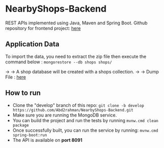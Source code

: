 # NearbyShops-Backend 

REST APIs implemented using Java, Maven and Spring Boot.
Github repository for frontend project: <a href="https://github.com/Abd2rahman/NearbyShops-Frontend-">here</a>

## Application Data

To import the data, you need to extract the zip file then execute the command below :
```mongorestore --db shops shops/```

→ → A shop database will be created with a shops collection.
→ → Dump File : <a href="https://github.com/hiddenfounders/web-coding-challenge/blob/master/dump-shops.zip">here</a>

## How to run

* Clone the "develop" branch of this repo: ```git clone -b develop https://github.com/Abd2rahman/NearbyShops-Backend.git``` 
* Make sure you are running the MongoDB service.
* You can build the project and run the tests by running ```mvnw.cmd clean package```
* Once successfully built, you can run the service by running: ```mvnw.cmd spring-boot:run```
* The API is available on **port 8091**